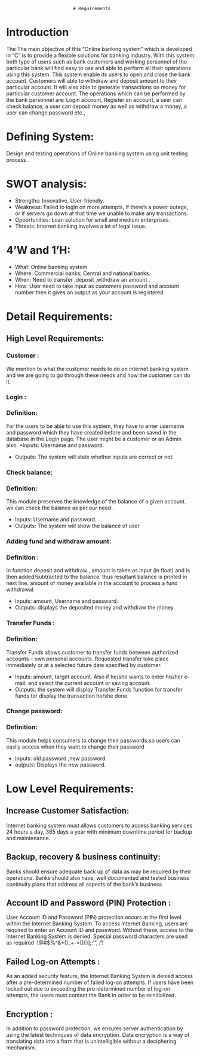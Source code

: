                              # Requirements
# Introduction
The The main objective of this “Online banking system” which is developed in “C” is to provide a flexible solutions for banking industry. With this system both type of users such as bank customers and working personnel of the particular bank will find easy to use and able to perform all their operations using this system. This system enable its users to open and close the bank account. Customers will able to withdraw and deposit amount to their particular account. It will also able to generate transactions on money for particular customer account.
The operations which can be performed by the bank personnel are: 
Login account, Register an account, a user can check balance, a user can deposit money as well as withdraw a money, a user can change password etc.,
# Defining System:
Design and testing operations of Online banking system using unit testing  process .
# SWOT analysis:
* Strengths: Innovative, User-friendly.
* Weakness: Failed to login on more attempts, If there’s a power outage, or if servers go down at that time we unable to make any transactions.
* Opportunities:  Loan solution for small and medium enterprises.
* Threats: Internet banking involves a lot of legal issue.
# 4’W and 1’H:
* What:  Online banking system
* Where: Commercial banks, Central and national banks.
* When: Need to transfer ,deposit ,withdraw an amount .
* How: User need to take input as customers password and account number then it gives  an output as your account is registered.
# Detail Requirements:
## High Level Requirements:
### Customer :
We mention to what the customer needs to do on internet banking system and we are going to go through these needs and how the customer can do it. 
 ### Login :
### Definition:
 For the users to be able to use this system, they have to enter username and password which they have created before and been saved in the database in the Login page. The user might be a customer or an Admin also.
*Inputs: Username and password. 
* Outputs: The system will state whether inputs are correct or not.

### Check balance:
### Definition: 
This module preserves the knowledge of the balance of a given account. we can check the balance as per our need .
* Inputs: Username and password. 
* Outputs: The system will show the balance of user

### Adding fund and withdraw amount:
### Definition :
In function deposit and withdraw , amount is taken as input (in float) and is then added/subtracted to the balance. thus resultant balance is printed in next line. amount of money available in the account to process a fund withdrawal.
* Inputs: amount, Username and password. 
* Outputs:  displays the deposited money and withdraw the money.

### Transfer Funds :
### Definition:
 Transfer Funds allows customer to transfer funds between authorized accounts – own personal accounts. Requested transfer take place immediately or at a selected future date specified by customer.
* Inputs: amount, target account. Also if he/she wants to enter his/her e-mail, and select the current account or saving account. 
* Outputs: the system will display Transfer Funds function for transfer funds for display the transaction he/she done.

### Change password:
### Definition: 
This module helps consumers to change their passwords.so users can easily access when they want to change their password
* Inputs: old password ,new password
* outputs: Displays the new password.

# Low Level Requirements:
## Increase Customer Satisfaction:
 Internet banking system must allows customers to access banking services 24 hours a day, 365 days a year with minimum downtime period for backup and maintenance.
## Backup, recovery & business continuity:
 Banks should ensure adequate back up of data as may be required by their operations. Banks should also have, well documented and tested business continuity plans that address all aspects of the bank’s business 
## Account ID and Password (PIN) Protection :
User Account ID and Password (PIN) protection occurs at the first level within the Internet Banking System. To access Internet Banking, users are required to enter an Account ID and password. Without these, access to the Internet Banking System is denied. Special password characters are used as required :!@#$%^&*()_+-=[]{}|\;:’”, /?
## Failed Log-on Attempts :
As an added security feature, the Internet Banking System is denied access after a pre-determined number of failed log-on attempts. If users have been locked out due to exceeding the pre-determined number of log-on attempts, the users must contact the Bank in order to be reinitialized. 
 ## Encryption :
In addition to password protection, we ensures server authentication by using the latest techniques of data encryption. Data encryption is a way of translating data into a form that is unintelligible without a deciphering mechanism.
                                          

